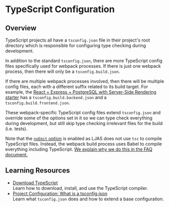 # TypeScript Configuration

## Overview

TypeScript projects all have a `tsconfig.json` file in their project's root directory which is responsible for configuring type checking during development.

In addition to the standard `tsconfig.json`, there are more TypeScript config files specifically used for webpack processes. If there is just one webpack process, then there will only be a `tsconfig.build.json`.

If there are multiple webpack processes involved, then there will be multiple config files, each with a different suffix related to its build target. For example, the [React + Express + PostgreSQL with Server-Side Rendering starter](../../starters/react-express-postgres-ssr) has a `tsconfig.build.backend.json` and a `tsconfig.build.frontend.json`.

These webpack-specific TypeScript config files extend `tsconfig.json` and override some of the options set in it so we can type check everything during development, but still skip type checking irrelevant files for the build (i.e. tests).

Note that the [`noEmit` option](https://typescriptlang.org/tsconfig/#noEmit) is enabled as LJAS does not use `tsc` to compile TypeScript files. Instead, the webpack build process uses Babel to compile everything including TypeScript. [We explain why we do this in the FAQ document.](../faq.md#why-use-babel-over-the-official-typescript-compiler)

## Learning Resources

- [Download TypeScript](https://typescriptlang.org/download)  
  Learn how to download, install, and use the TypeScript compiler.
- [Project Configuration: What is a tsconfig.json](https://typescriptlang.org/docs/handbook/tsconfig-json.html)  
  Learn what `tsconfig.json` does and how to extend a base configuration.
